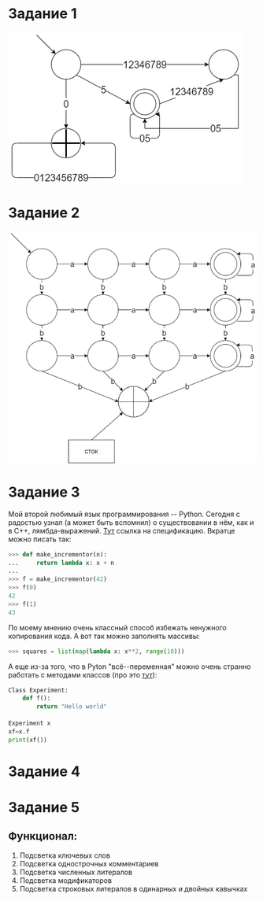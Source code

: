 # Задание 1
![](1task.png)

# Задание 2
![](2task.png)

# Задание 3
Мой второй любимый язык программирования -- Python. Сегодня с радостью узнал (а может быть вспомнил) о существовании в нём, как и в C++, лямбда-выражений. [Тут](https://docs.python.org/3/tutorial/controlflow.html#lambda-expressions) ссылка на спецификацию. Вкратце можно писать так:
``` python
>>> def make_incrementor(n):
...     return lambda x: x + n
...
>>> f = make_incrementor(42)
>>> f(0)
42
>>> f(1)
43
```
По моему мнению очень классный способ избежать ненужного копирования кода. А вот так можно заполнять масcивы:
```python
>>> squares = list(map(lambda x: x**2, range(10)))
```
А еще из-за того, что в Pyton "всё--переменная" можно очень странно работать с методами классов (про это [тут](https://docs.python.org/3/tutorial/classes.html#method-objects)):
```python
Class Experiment:
    def f():
        return "Hello world"

Experiment x
xf=x.f
print(xf())
```
# Задание 4

# Задание 5

## Функционал:

1. Подсветка ключевых слов
2. Подсветка однострочных комментариев
3. Подсветка численных литералов
4. Подсветка модификаторов
5. Подсветка строковых литералов в одинарных и двойных кавычках

